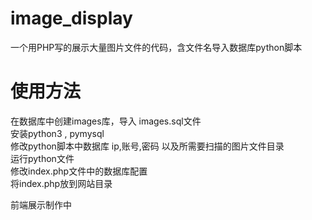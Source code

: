 # image_display
一个用PHP写的展示大量图片文件的代码，含文件名导入数据库python脚本
# 使用方法
在数据库中创建images库，导入 images.sql文件  
安装python3 , pymysql  
修改python脚本中数据库 ip,账号,密码 以及所需要扫描的图片文件目录  
运行python文件  
修改index.php文件中的数据库配置  
将index.php放到网站目录  
    
前端展示制作中
